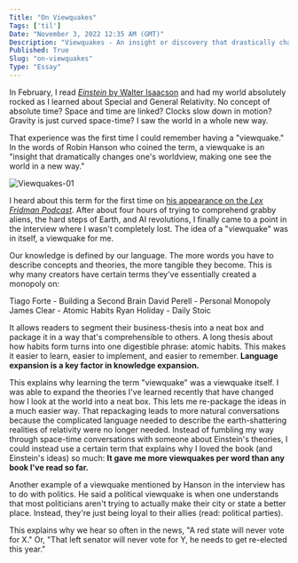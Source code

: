 ```yaml
---
Title: "On Viewquakes"
Tags: ['til']
Date: "November 3, 2022 12:35 AM (GMT)"
Description: "Viewquakes - An insight or discovery that drastically changed your worldview."
Published: True
Slug: "on-viewquakes"
Type: "Essay"
---
```


In February, I read [*Einstein* by Walter Isaacson](https://www.daltonmabery.com/essays/albert-einstein) and had my world absolutely rocked as I learned about Special and General Relativity. No concept of absolute time? Space and time are linked? Clocks slow down in motion? Gravity is just curved space-time? I saw the world in a whole new way.

That experience was the first time I could remember having a "viewquake." In the words of Robin Hanson who coined the term, a viewquake is an "insight that dramatically changes one's worldview, making one see the world in a new way."

![Viewquakes-01](//images.ctfassets.net/nk2hkdvz2uym/1mKhdxfCjTHQzdv8DyfKan/5517bc3417c6c2122898c5140d335a57/Viewquakes-01.png)

I heard about this term for the first time on [his appearance on the *Lex Fridman Podcast*](https://www.youtube.com/watch?v=KBZP4rLk6bk). After about four hours of trying to comprehend grabby aliens, the hard steps of Earth, and AI revolutions, I finally came to a point in the interview where I wasn't completely lost. The idea of a "viewquake" was in itself, a viewquake for me.

Our knowledge is defined by our language. The more words you have to describe concepts and theories, the more tangible they become. This is why many creators have certain terms they've essentially created a monopoly on:

Tiago Forte - Building a Second Brain
David Perell - Personal Monopoly
James Clear - Atomic Habits
Ryan Holiday - Daily Stoic

It allows readers to segment their business-thesis into a neat box and package it in a way that's comprehensible to others. A long thesis about how habits form turns into one digestible phrase: atomic habits. This makes it easier to learn, easier to implement, and easier to remember. **Language expansion is a key factor in knowledge expansion.**

This explains why learning the term "viewquake" was a viewquake itself. I was able to expand the theories I've learned recently that have changed how I look at the world into a neat box. This lets me re-package the ideas in a much easier way. That repackaging leads to more natural conversations because the complicated language needed to describe the earth-shattering realities of relativity were no longer needed. Instead of fumbling my way through space-time conversations with someone about Einstein's theories, I could instead use a certain term that explains why I loved the book (and Einstein's ideas) so much: **It gave me more viewquakes per word than any book I've read so far.** 

Another example of a viewquake mentioned by Hanson in the interview has to do with politics. He said a political viewquake is when one understands that most politicians aren't trying to actually make their city or state a better place. Instead, they're just being loyal to their allies (read: political parties).

This explains why we hear so often in the news, "A red state will never vote for X." Or, "That left senator will never vote for Y, he needs to get re-elected this year."
